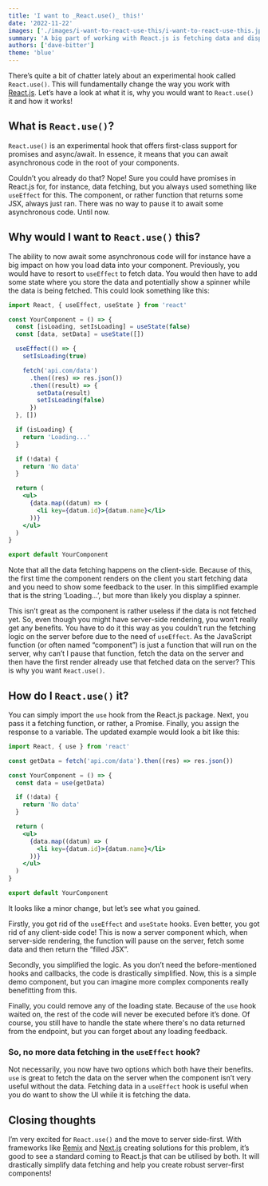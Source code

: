 ```yaml
---
title: 'I want to _React.use()_ this!'
date: '2022-11-22'
images: ['./images/i-want-to-react-use-this/i-want-to-react-use-this.jpg']
summary: 'A big part of working with React.js is fetching data and displaying the results. Let’s see how the new React.use() hook can can help you!'
authors: ['dave-bitter']
theme: 'blue'
---
```


There’s quite a bit of chatter lately about an experimental hook called `React.use()`. This will fundamentally change the way you work with [React.js](https://reactjs.org/). Let’s have a look at what it is, why you would want to `React.use()` it and how it works!

## What is `React.use()`?

`React.use()` is an experimental hook that offers first-class support for promises and async/await. In essence, it means that you can await asynchronous code in the root of your components.

Couldn’t you already do that? Nope! Sure you could have promises in React.js for, for instance, data fetching, but you always used something like `useEffect` for this. The component, or rather function that returns some JSX, always just ran. There was no way to pause it to await some asynchronous code. Until now.

## Why would I want to `React.use()` this?

The ability to now await some asynchronous code will for instance have a big impact on how you load data into your component. Previously, you would have to resort to `useEffect` to fetch data. You would then have to add some state where you store the data and potentially show a spinner while the data is being fetched. This could look something like this:

```jsx
import React, { useEffect, useState } from 'react'

const YourComponent = () => {
  const [isLoading, setIsLoading] = useState(false)
  const [data, setData] = useState([])

  useEffect(() => {
    setIsLoading(true)

    fetch('api.com/data')
      .then((res) => res.json())
      .then((result) => {
        setData(result)
        setIsLoading(false)
      })
  }, [])

  if (isLoading) {
    return 'Loading...'
  }

  if (!data) {
    return 'No data'
  }

  return (
    <ul>
      {data.map((datum) => (
        <li key={datum.id}>{datum.name}</li>
      ))}
    </ul>
  )
}

export default YourComponent
```

Note that all the data fetching happens on the client-side. Because of this, the first time the component renders on the client you start fetching data and you need to show some feedback to the user. In this simplified example that is the string ‘Loading…’, but more than likely you display a spinner.

This isn’t great as the component is rather useless if the data is not fetched yet. So, even though you might have server-side rendering, you won’t really get any benefits. You have to do it this way as you couldn’t run the fetching logic on the server before due to the need of `useEffect`. As the JavaScript function (or often named “component”) is just a function that will run on the server, why can’t I pause that function, fetch the data on the server and then have the first render already use that fetched data on the server? This is why you want `React.use()`.

## How do I `React.use()` it?

You can simply import the `use` hook from the React.js package. Next, you pass it a fetching function, or rather, a Promise. Finally, you assign the response to a variable. The updated example would look a bit like this:

```jsx
import React, { use } from 'react'

const getData = fetch('api.com/data').then((res) => res.json())

const YourComponent = () => {
  const data = use(getData)

  if (!data) {
    return 'No data'
  }

  return (
    <ul>
      {data.map((datum) => (
        <li key={datum.id}>{datum.name}</li>
      ))}
    </ul>
  )
}

export default YourComponent
```

It looks like a minor change, but let’s see what you gained.

Firstly, you got rid of the `useEffect` and `useState` hooks. Even better, you got rid of any client-side code! This is now a server component which, when server-side rendering, the function will pause on the server, fetch some data and then return the “filled JSX”.

Secondly, you simplified the logic. As you don’t need the before-mentioned hooks and callbacks, the code is drastically simplified. Now, this is a simple demo component, but you can imagine more complex components really benefitting from this.

Finally, you could remove any of the loading state. Because of the `use` hook waited on, the rest of the code will never be executed before it’s done. Of course, you still have to handle the state where there's no data returned from the endpoint, but you can forget about any loading feedback.

### So, no more data fetching in the `useEffect` hook?

Not necessarily, you now have two options which both have their benefits. `use` is great to fetch the data on the server when the component isn’t very useful without the data. Fetching data in a `useEffect` hook is useful when you do want to show the UI while it is fetching the data.

## Closing thoughts

I’m very excited for `React.use()` and the move to server side-first. With frameworks like [Remix](https://remix.run/) and [Next.js](https://nextjs.org/) creating solutions for this problem, it’s good to see a standard coming to React.js that can be utilised by both. It will drastically simplify data fetching and help you create robust server-first components!
